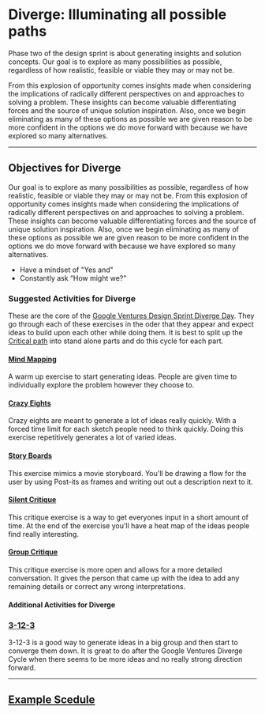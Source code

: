 # Diverge: Illuminating all possible paths

Phase two of the design sprint is about generating insights and solution
concepts. Our goal is to explore as many possibilities as possible, regardless
of how realistic, feasible or viable they may or may not be.

From this explosion of opportunity comes insights made when considering the
implications of radically different perspectives on and approaches to solving a
problem. These insights can become valuable differentiating forces and the
source of unique solution inspiration. Also, once we begin eliminating as many
of these options as possible we are given reason to be more confident in the
options we do move forward with because we have explored so many alternatives.

---

## Objectives for Diverge

Our goal is to explore as many possibilities as possible, regardless of how
realistic, feasible or viable they may or may not be. From this explosion of
opportunity comes insights made when considering the implications of radically
different perspectives on and approaches to solving a problem. These insights
can become valuable differentiating forces and the source of unique solution
inspiration. Also, once we begin eliminating as many of these options as
possible we are given reason to be more confident in the options we do move
forward with because we have explored so many alternatives.

* Have a mindset of "Yes and"
* Constantly ask “How might we?”

### Suggested Activities for Diverge

These are the core of the [Google Ventures Design Sprint Diverge
Day](http://www.gv.com/lib/the-product-design-sprint-divergeday2).
They go through each of these exercises in the oder that they appear
and expect ideas to build upon each other while doing them. It is best to split
up the [Critical path](../Exercises/critical-path.md) into 
stand alone parts and do this cycle for each part.

#### [Mind Mapping](../Exercises/mind-mapping.md)

A warm up exercise to start generating ideas. People are given time to
individually explore the problem however they choose to.

#### [Crazy Eights](../Exercises/crazy-eights.md)

Crazy eights are meant to generate a lot of ideas really quickly. With a forced
time limit for each sketch people need to think quickly. Doing this exercise
repetitively generates a lot of varied  ideas.

#### [Story Boards](../Exercises/storyboards.md)

This exercise mimics a movie storyboard. You'll be drawing a flow for the user
by using Post-its as frames and writing out out a description next to it.

#### [Silent Critique](../Exercises/silent-critique.md)

This critique exercise is a way to get everyones input in a short amount of
time. At the end of the exercise you'll have a heat map of the ideas people find
really interesting.

#### [Group Critique](../Exercises/group-critique.md)

This critique exercise is more open and allows for a more detailed conversation.
It gives the person that came up with the idea to add any remaining details or
correct any wrong interpretations.

#### Additional Activities for Diverge

### [3-12-3](../Exercises/3-12-3.md)

3-12-3 is a good way to generate ideas in a big group and then start to converge
them down. It is great to do after the Google Ventures Diverge Cycle when there
seems to be more ideas and no really strong direction forward.

---

## [Example Scedule](Schedule.md)
